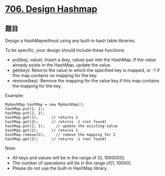 # [706. Design Hashmap](https://leetcode.com/problems/design-hashmap/)


## 题目
Design a HashMapwithout using any built-in hash table libraries.

To be specific, your design should include these functions:

- put(key, value) :Insert a (key, value) pair into the HashMap. If the value already exists in the HashMap, update the value.
- get(key): Returns the value to which the specified key is mapped, or -1 if this map contains no mapping for the key.
- remove(key) :Remove the mapping for the value key if this map contains the mapping for the key.

Example:

```text
MyHashMap hashMap = new MyHashMap();
hashMap.put(1, 1);
hashMap.put(2, 2);
hashMap.get(1);      // returns 1
hashMap.get(3);      // returns -1 (not found)
hashMap.put(2, 1);     // update the existing value
hashMap.get(2);      // returns 1
hashMap.remove(2);     // remove the mapping for 2
hashMap.get(2);      // returns -1 (not found)
```

Note:

- All keys and values will be in the range of [0, 1000000].
- The number of operations will be in the range of[1, 10000].
- Please do not use the built-in HashMap library.
